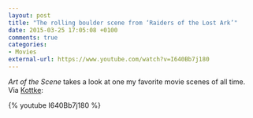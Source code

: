 ```yaml
---
layout: post
title: "The rolling boulder scene from ‘Raiders of the Lost Ark’"
date: 2015-03-25 17:05:08 +0100
comments: true
categories: 
- Movies
external-url: https://www.youtube.com/watch?v=I640Bb7j180
---
```


_Art of the Scene_ takes a look at one my favorite movie scenes of all time. Via [Kottke](http://kottke.org/15/03/the-opening-boulder-scene-from-raiders-of-the-lost-ark):

{% youtube I640Bb7j180 %}